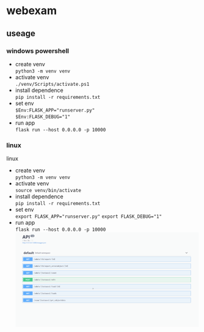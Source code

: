# webexam

## useage

### windows powershell

- create venv\
`python3 -m venv venv`
- activate venv\
  `./venv/Scripts/activate.ps1`
- install dependence\
  `pip install -r requirements.txt`
- set env\
  `$Env:FLASK_APP="runserver.py"`\
  `$Env:FLASK_DEBUG="1"`
- run app\
  `flask run --host 0.0.0.0 -p 10000`

### linux

linux

- create venv\
  `python3 -m venv venv`
- activate venv\
  `source venv/bin/activate`
- install dependence\
  `pip install -r requirements.txt`
- set env\
  `export FLASK_APP="runserver.py"`
  `export FLASK_DEBUG="1"`
- run app\
  `flask run --host 0.0.0.0 -p 10000`
  ![](webexam/static/api.gif)
